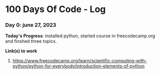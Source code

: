 # 100 Days Of Code - Log

### Day 0: june 27, 2023 


**Today's Progress**: installed python, started course in freecodecamp.org and finshed three topics.
 





**Link(s) to work**
1. https://www.freecodecamp.org/learn/scientific-computing-with-python/python-for-everybody/introduction-elements-of-python
